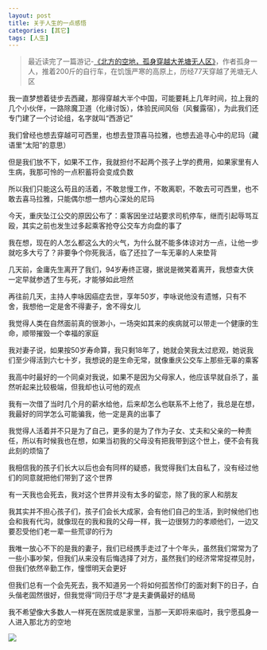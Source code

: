 ```yaml
---
layout: post
title: 关于人生的一点感悟
categories: [其它]
tags: [人生]
---
```



> 最近读完了一篇游记-[《北方的空地，孤身穿越大羌塘无人区》](http://www.8264.com/youji/512349-2.html)，作者孤身一人，推着200斤的自行车，在饥饿严寒的高原上，历经77天穿越了羌塘无人区

我一直梦想着徒步去西藏，那得穿越大半个中国，可能要耗上几年时间，拉上我的几个小伙伴，一路除魔卫道（化缘讨饭），体验民间风俗（风餐露宿），为此我们还专门建了一个讨论组，名字就叫“西游记”

我们曾经也想去穿越可可西里，也想去登顶喜马拉雅，也想去追寻心中的尼玛（藏语里“太阳”的意思）

但是我们放不下，如果不工作，我就担付不起两个孩子上学的费用，如果家里有人生病，我那可怜的一点积蓄将会变成负数

所以我们只能这么苟且的活着，不敢怠慢工作，不敢离职，不敢去可可西里，也不敢去喜马拉雅，只能偶尔想一想内心深处的尼玛

今天，重庆坠江公交的原因公布了：乘客因坐过站要求司机停车，继而引起辱骂互殴，其实之前也发生过多起乘客抢夺公交车方向盘的事了

我在想，现在的人怎么都这么大的火气，为什么就不能多体谅对方一点，让他一步就吃多大亏了？非要争个你死我活，临了还拉了一车无辜的人来垫背

几天前，金庸先生离开了我们，94岁寿终正寝，据说是微笑着离开，我想查大侠一定早就参透了生与死，才能够如此坦然

再往前几天，主持人李咏因癌症去世，享年50岁，李咏说他没有遗憾，只有不舍，我想他一定是舍不得妻子，舍不得女儿

我觉得人类在自然面前真的很渺小，一场突如其来的疾病就可以带走一个健康的生命，顺带摧毁一个幸福的家庭

我对妻子说，如果按50岁寿命算，我只剩18年了，她就会笑我太过悲观，她说我们至少得活到六七十岁，我想说的是生命无常，就像重庆公交车上那些无辜的乘客

我高中时最好的一个同桌对我说，如果不是因为父母家人，他应该早就自杀了，虽然听起来比较极端，但我却也认可他的观点

我有一次借了当时几个月的薪水给他，后来却怎么也联系不上他了，我总是在想，我最好的同学怎么可能骗我，他一定是真的出事了

我觉得人活着并不只是为了自己，更多的是为了作为子女、丈夫和父亲的一种责任，所以有时候我也在想，如果当初我的父母没有把我带到这个世上，便不会有我此刻的烦恼了

我相信我的孩子们长大以后也会有同样的疑惑，我觉得我们太自私了，没有经过他们的同意就把他们带到了这个世界

有一天我也会死去，我对这个世界并没有太多的留恋，除了我的家人和朋友

我其实并不担心孩子们，孩子们会长大成家，会有他们自己的生活，到时候他们也会和我有代沟，就像现在的我和我的父母一样，我一边很努力的孝顺他们，一边又要忍受他们老一辈一些荒谬的行为

我唯一放心不下的是我的妻子，我们已经携手走过了十个年头，虽然我们常常为了一些小事吵架，但我们从来没有后悔选择了对方，虽然我们的经济常常捉襟见肘，但我们依然辛勤工作，憧憬明天会更好

但我们总有一个会先死去，我不知道另一个将如何孤苦伶仃的面对剩下的日子，白头偕老固然很好，但我觉得“同归于尽”才是夫妻俩最好的结局

我不希望像大多数人一样死在医院或是家里，当那一天即将来临时，我宁愿孤身一人进入那北方的空地



![]({{site.url}}/public/images/2018-11-02-about-life.png)